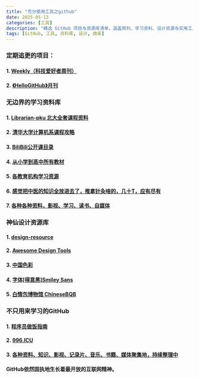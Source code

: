```yaml
---
title: "充分使用工具之github"
date: 2025-05-13
categories: [工具]
description: "精选 GitHub 项目与资源库清单，涵盖周刊、学习资料、设计资源与实用工具，帮助高效获取优质信息与灵感。"
tags: [GitHub, 工具, 资料库, 设计, 效率]
---
```

### 定期追更的项目：
#### 1. [Weekly（科技爱好者周刊）](https://github.com/ruanyf/weekly)
#### 2. [《HelloGitHub》月刊](https://github.com/521xueweihan/HelloGitHub/tree/master)

### 无边界的学习资料库
#### 1. [Librarian-pku 北大全套课程资料](https://github.com/lib-pku/libpku)
#### 2. [清华大学计算机系课程攻略](https://github.com/PKUanonym/REKCARC-TSC-UHT)
#### 3. [BiliBili公开课目录](https://github.com/elder-frog/OpenCourseCatalog)
#### 4. [从小学到高中所有教材](https://github.com/TapXWorld/ChinaTextbook?tab=readme-ov-file)
#### 5. [各教育机构学习资源](https://github.com/mswnlz/edu-knowlege)
#### 6. [感觉把中医的知识全放进去了，推拿针灸啥的，几十T，应有尽有](https://github.com/mswnlz/chinese-traditional)
#### 7. [各种各种资料，影视、学习、读书、自媒体](https://github.com/mswnlz?tab=repositories)

### 神仙设计资源库
#### 1. [design-resource](https://github.com/bradtraversy/design-resources-for-developers)
#### 2. [Awesome Design Tools](https://github.com/goabstract/Awesome-Design-Tools)
#### 3. [中国色彩](https://github.com/zerosoul/chinese-colors)
#### 4. [字体[得意黑]Smiley Sans](https://github.com/atelier-anchor/smiley-sans)
#### 5. [白情包博物馆 ChineseBQB](https://github.com/zhaoolee/ChineseBQB)

### 不只用来学习的GitHub
#### 1. [程序员做饭指南](https://github.com/Anduin2017/HowToCook)
#### 2. [996.ICU](https://github.com/996icu/996.ICU)
#### 3. [各种资料、知识、影视、记录片、音乐、书籍、媒体聚集地，持续整理中](https://github.com/mswnlz)

**GitHub依然固执地生长着最开放的互联网精神。**